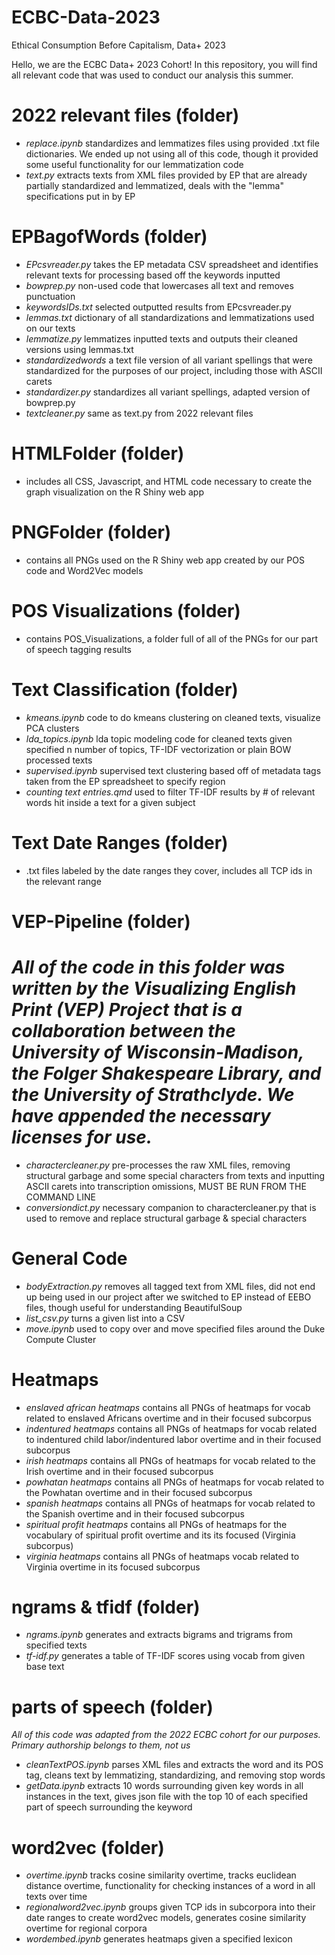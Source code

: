 # ECBC-Data-2023
Ethical Consumption Before Capitalism, Data+ 2023

Hello, we are the ECBC Data+ 2023 Cohort! In this repository, you will find all relevant code that was used to conduct our analysis this summer. 

# 2022 relevant files (folder) 
* *replace.ipynb* standardizes and lemmatizes files using provided .txt file dictionaries. We ended up not using all of this code, though it provided some useful functionality for our lemmatization code
* *text.py* extracts texts from XML files provided by EP that are already partially standardized and lemmatized, deals with the "lemma" specifications put in by EP
# EPBagofWords (folder) 
* *EPcsvreader.py* takes the EP metadata CSV spreadsheet and identifies relevant texts for processing based off the keywords inputted
* *bowprep.py* non-used code that lowercases all text and removes punctuation
* *keywordsIDs.txt* selected outputted results from EPcsvreader.py
* *lemmas.txt* dictionary of all standardizations and lemmatizations used on our texts
* *lemmatize.py* lemmatizes inputted texts and outputs their cleaned versions using lemmas.txt
* *standardizedwords* a text file version of all variant spellings that were standardized for the purposes of our project, including those with ASCII carets
* *standardizer.py* standardizes all variant spellings, adapted version of bowprep.py
* *textcleaner.py* same as text.py from 2022 relevant files
# HTMLFolder (folder) 
* includes all CSS, Javascript, and HTML code necessary to create the graph visualization on the R Shiny web app

# PNGFolder (folder)
* contains all PNGs used on the R Shiny web app created by our POS code and Word2Vec models

# POS Visualizations (folder) 
* contains POS_Visualizations, a folder full of all of the PNGs for our part of speech tagging results

# Text Classification (folder)
* *kmeans.ipynb* code to do kmeans clustering on cleaned texts, visualize PCA clusters
* *lda_topics.ipynb* lda topic modeling code for cleaned texts given specified n number of topics, TF-IDF vectorization or plain BOW processed texts
* *supervised.ipynb* supervised text clustering based off of metadata tags taken from the EP spreadsheet to specify region
* *counting text entries.qmd* used to filter TF-IDF results by # of relevant words hit inside a text for a given subject

# Text Date Ranges (folder) 
* .txt files labeled by the date ranges they cover, includes all TCP ids in the relevant range

# VEP-Pipeline (folder)
# *All of the code in this folder was written by the Visualizing English Print (VEP) Project that is a collaboration between the University of Wisconsin-Madison, the Folger Shakespeare Library, and the University of Strathclyde. We have appended the necessary licenses for use.*
* *charactercleaner.py* pre-processes the raw XML files, removing structural garbage and some special characters from texts and inputting ASCII carets into transcription omissions, MUST BE RUN FROM THE COMMAND LINE
* *conversiondict.py* necessary companion to charactercleaner.py that is used to remove and replace structural garbage & special characters
# General Code 
* *bodyExtraction.py* removes all <body> tagged text from XML files, did not end up being used in our project after we switched to EP instead of EEBO files, though useful for understanding BeautifulSoup
* *list_csv.py* turns a given list into a CSV
* *move.ipynb* used to copy over and move specified files around the Duke Compute Cluster

# Heatmaps 
* *enslaved african heatmaps* contains all PNGs of heatmaps for vocab related to enslaved Africans overtime and in their focused subcorpus
* *indentured heatmaps* contains all PNGs of heatmaps for vocab related to indentured child labor/indentured labor overtime and in their focused subcorpus
* *irish heatmaps* contains all PNGs of heatmaps for vocab related to the Irish overtime and in their focused subcorpus
* *powhatan heatmaps* contains all PNGs of heatmaps for vocab related to the Powhatan overtime and in their focused subcorpus
* *spanish heatmaps* contains all PNGs of heatmaps for vocab related to the Spanish overtime and in their focused subcorpus
* *spiritual profit heatmaps* contains all PNGs of heatmaps for the vocabulary of spiritual profit overtime and its its focused (Virginia subcorpus)
* *virginia heatmaps* contains all PNGs of heatmaps vocab related to Virginia overtime in its focused subcorpus

# ngrams & tfidf (folder)
* *ngrams.ipynb* generates and extracts bigrams and trigrams from specified texts
* *tf-idf.py* generates a table of TF-IDF scores using vocab from given base text

# parts of speech (folder) 
 *All of this code was adapted from the 2022 ECBC cohort for our purposes. Primary authorship belongs to them, not us* 
* *cleanTextPOS.ipynb* parses XML files and extracts the word and its POS tag, cleans text by lemmatizing, standardizing, and removing stop words
* *getData.ipynb* extracts 10 words surrounding given key words in all instances in the text, gives json file with the top 10 of each specified part of speech surrounding the keyword

# word2vec (folder) 
* *overtime.ipynb* tracks cosine similarity overtime, tracks euclidean distance overtime, functionality for checking instances of a word in all texts over time
* *regionalword2vec.ipynb* groups given TCP ids in subcorpora into their date ranges to create word2vec models, generates cosine similarity overtime for regional corpora
* *wordembed.ipynb* generates heatmaps given a specified lexicon







